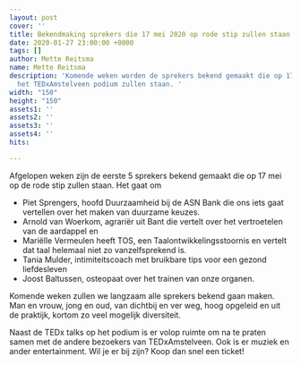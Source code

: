 ```yaml
---
layout: post
cover: ''
title: Bekendmaking sprekers die 17 mei 2020 op rode stip zullen staan
date: 2020-01-27 23:00:00 +0000
tags: []
author: Mette Reitsma
name: Mette Reitsma
description: 'Komende weken worden de sprekers bekend gemaakt die op 17 mei 2020 op
  het TEDxAmstelveen podium zullen staan. '
width: "150"
height: "150"
assets1: ''
assets2: ''
assets3: ''
assets4: ''
hits: 

---
```

Afgelopen weken zijn de eerste 5 sprekers bekend gemaakt die op 17 mei op de rode stip zullen staan. Het gaat om

* Piet Sprengers, hoofd Duurzaamheid bij de ASN Bank die ons iets gaat vertellen over het maken van duurzame keuzes.
* Arnold van Woerkom, agrariër uit Bant die vertelt over het vertroetelen van de aardappel en
* Mariëlle Vermeulen heeft TOS, een Taalontwikkelingsstoornis en vertelt dat taal helemaal niet zo vanzelfsprekend is.
* Tania Mulder, intimiteitscoach met bruikbare tips voor een gezond liefdesleven
* Joost Baltussen, osteopaat over het trainen van onze organen.
   

Komende weken zullen we langzaam alle sprekers bekend gaan maken. Man en vrouw, jong en oud, van dichtbij en ver weg, hoog opgeleid en uit de praktijk, kortom zo veel mogelijk diversiteit.

Naast de TEDx talks op het podium is er volop ruimte om na te praten samen met de andere bezoekers van TEDxAmstelveen. Ook is er muziek en ander entertainment. Wil je er bij zijn? Koop dan snel een ticket!